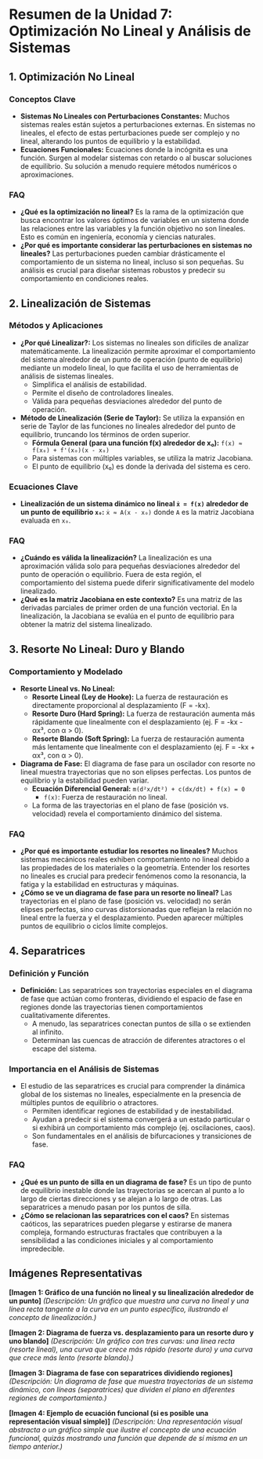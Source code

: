 # Resumen de la Unidad 7: Optimización No Lineal y Análisis de Sistemas

## 1. Optimización No Lineal

### Conceptos Clave
- **Sistemas No Lineales con Perturbaciones Constantes:** Muchos sistemas reales están sujetos a perturbaciones externas. En sistemas no lineales, el efecto de estas perturbaciones puede ser complejo y no lineal, alterando los puntos de equilibrio y la estabilidad.
- **Ecuaciones Funcionales:** Ecuaciones donde la incógnita es una función. Surgen al modelar sistemas con retardo o al buscar soluciones de equilibrio. Su solución a menudo requiere métodos numéricos o aproximaciones.

### FAQ
- **¿Qué es la optimización no lineal?**
  Es la rama de la optimización que busca encontrar los valores óptimos de variables en un sistema donde las relaciones entre las variables y la función objetivo no son lineales. Esto es común en ingeniería, economía y ciencias naturales.
- **¿Por qué es importante considerar las perturbaciones en sistemas no lineales?**
  Las perturbaciones pueden cambiar drásticamente el comportamiento de un sistema no lineal, incluso si son pequeñas. Su análisis es crucial para diseñar sistemas robustos y predecir su comportamiento en condiciones reales.

## 2. Linealización de Sistemas

### Métodos y Aplicaciones
- **¿Por qué Linealizar?:** Los sistemas no lineales son difíciles de analizar matemáticamente. La linealización permite aproximar el comportamiento del sistema alrededor de un punto de operación (punto de equilibrio) mediante un modelo lineal, lo que facilita el uso de herramientas de análisis de sistemas lineales.
  - Simplifica el análisis de estabilidad.
  - Permite el diseño de controladores lineales.
  - Válida para pequeñas desviaciones alrededor del punto de operación.
- **Método de Linealización (Serie de Taylor):** Se utiliza la expansión en serie de Taylor de las funciones no lineales alrededor del punto de equilibrio, truncando los términos de orden superior.
  - **Fórmula General (para una función f(x) alrededor de x₀):** `f(x) ≈ f(x₀) + f'(x₀)(x - x₀)`
  - Para sistemas con múltiples variables, se utiliza la matriz Jacobiana.
  - El punto de equilibrio (x₀) es donde la derivada del sistema es cero.

### Ecuaciones Clave
- **Linealización de un sistema dinámico no lineal `ẋ = f(x)` alrededor de un punto de equilibrio `x₀`:**
  `ẋ ≈ A(x - x₀)` donde `A` es la matriz Jacobiana evaluada en `x₀`.

### FAQ
- **¿Cuándo es válida la linealización?**
  La linealización es una aproximación válida solo para pequeñas desviaciones alrededor del punto de operación o equilibrio. Fuera de esta región, el comportamiento del sistema puede diferir significativamente del modelo linealizado.
- **¿Qué es la matriz Jacobiana en este contexto?**
  Es una matriz de las derivadas parciales de primer orden de una función vectorial. En la linealización, la Jacobiana se evalúa en el punto de equilibrio para obtener la matriz del sistema linealizado.

## 3. Resorte No Lineal: Duro y Blando

### Comportamiento y Modelado
- **Resorte Lineal vs. No Lineal:**
  - **Resorte Lineal (Ley de Hooke):** La fuerza de restauración es directamente proporcional al desplazamiento (F = -kx).
  - **Resorte Duro (Hard Spring):** La fuerza de restauración aumenta más rápidamente que linealmente con el desplazamiento (ej. F = -kx - αx³, con α > 0).
  - **Resorte Blando (Soft Spring):** La fuerza de restauración aumenta más lentamente que linealmente con el desplazamiento (ej. F = -kx + αx³, con α > 0).
- **Diagrama de Fase:** El diagrama de fase para un oscilador con resorte no lineal muestra trayectorias que no son elipses perfectas. Los puntos de equilibrio y la estabilidad pueden variar.
  - **Ecuación Diferencial General:** `m(d²x/dt²) + c(dx/dt) + f(x) = 0`
    - `f(x)`: Fuerza de restauración no lineal.
  - La forma de las trayectorias en el plano de fase (posición vs. velocidad) revela el comportamiento dinámico del sistema.

### FAQ
- **¿Por qué es importante estudiar los resortes no lineales?**
  Muchos sistemas mecánicos reales exhiben comportamiento no lineal debido a las propiedades de los materiales o la geometría. Entender los resortes no lineales es crucial para predecir fenómenos como la resonancia, la fatiga y la estabilidad en estructuras y máquinas.
- **¿Cómo se ve un diagrama de fase para un resorte no lineal?**
  Las trayectorias en el plano de fase (posición vs. velocidad) no serán elipses perfectas, sino curvas distorsionadas que reflejan la relación no lineal entre la fuerza y el desplazamiento. Pueden aparecer múltiples puntos de equilibrio o ciclos límite complejos.

## 4. Separatrices

### Definición y Función
- **Definición:** Las separatrices son trayectorias especiales en el diagrama de fase que actúan como fronteras, dividiendo el espacio de fase en regiones donde las trayectorias tienen comportamientos cualitativamente diferentes.
  - A menudo, las separatrices conectan puntos de silla o se extienden al infinito.
  - Determinan las cuencas de atracción de diferentes atractores o el escape del sistema.

### Importancia en el Análisis de Sistemas
- El estudio de las separatrices es crucial para comprender la dinámica global de los sistemas no lineales, especialmente en la presencia de múltiples puntos de equilibrio o atractores.
  - Permiten identificar regiones de estabilidad y de inestabilidad.
  - Ayudan a predecir si el sistema convergerá a un estado particular o si exhibirá un comportamiento más complejo (ej. oscilaciones, caos).
  - Son fundamentales en el análisis de bifurcaciones y transiciones de fase.

### FAQ
- **¿Qué es un punto de silla en un diagrama de fase?**
  Es un tipo de punto de equilibrio inestable donde las trayectorias se acercan al punto a lo largo de ciertas direcciones y se alejan a lo largo de otras. Las separatrices a menudo pasan por los puntos de silla.
- **¿Cómo se relacionan las separatrices con el caos?**
  En sistemas caóticos, las separatrices pueden plegarse y estirarse de manera compleja, formando estructuras fractales que contribuyen a la sensibilidad a las condiciones iniciales y al comportamiento impredecible.

## Imágenes Representativas

**[Imagen 1: Gráfico de una función no lineal y su linealización alrededor de un punto]**
*(Descripción: Un gráfico que muestra una curva no lineal y una línea recta tangente a la curva en un punto específico, ilustrando el concepto de linealización.)*

**[Imagen 2: Diagrama de fuerza vs. desplazamiento para un resorte duro y uno blando]**
*(Descripción: Un gráfico con tres curvas: una línea recta (resorte lineal), una curva que crece más rápido (resorte duro) y una curva que crece más lento (resorte blando).)*

**[Imagen 3: Diagrama de fase con separatrices dividiendo regiones]**
*(Descripción: Un diagrama de fase que muestra trayectorias de un sistema dinámico, con líneas (separatrices) que dividen el plano en diferentes regiones de comportamiento.)*

**[Imagen 4: Ejemplo de ecuación funcional (si es posible una representación visual simple)]**
*(Descripción: Una representación visual abstracta o un gráfico simple que ilustre el concepto de una ecuación funcional, quizás mostrando una función que depende de sí misma en un tiempo anterior.)*


